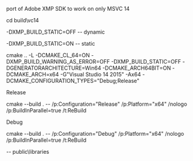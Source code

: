 port of Adobe XMP SDK to work on only MSVC 14 

cd build\vc14

-DXMP_BUILD_STATIC=OFF -- dynamic

-DXMP_BUILD_STATIC=ON -- static

cmake .. -L -DCMAKE_CL_64=ON -DXMP_BUILD_WARNING_AS_ERROR=OFF -DXMP_BUILD_STATIC=OFF -DGENERATORARCHITECTURE=Win64 -DCMAKE_ARCH64BIT=ON -DCMAKE_ARCH=x64 -G"Visual Studio 14 2015" -Ax64 -DCMAKE_CONFIGURATION_TYPES="Debug;Release"

Release

cmake --build . -- /p:Configuration="Release" /p:Platform="x64" /nologo /p:BuildInParallel=true /t:ReBuild

Debug

cmake --build . -- /p:Configuration="Debug" /p:Platform="x64" /nologo /p:BuildInParallel=true /t:ReBuild


 -- public\libraries
